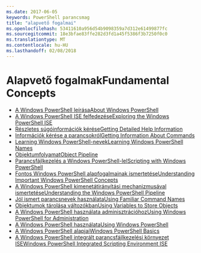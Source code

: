 ```yaml
---
ms.date: 2017-06-05
keywords: PowerShell parancsmag
title: "alapvető fogalmai"
ms.openlocfilehash: 53411610a956d54b9098359a7d312e61499877fc
ms.sourcegitcommit: 18e3bfae83ffe282d3fd1a45f5386f3b7250f0c0
ms.translationtype: MT
ms.contentlocale: hu-HU
ms.lasthandoff: 02/08/2018
---
```

# <a name="fundamental-concepts"></a><span data-ttu-id="d8745-103">Alapvető fogalmak</span><span class="sxs-lookup"><span data-stu-id="d8745-103">Fundamental Concepts</span></span>

- [<span data-ttu-id="d8745-104">A Windows PowerShell leírása</span><span class="sxs-lookup"><span data-stu-id="d8745-104">About Windows PowerShell</span></span>](fundamental/About-Windows-PowerShell.md)
- [<span data-ttu-id="d8745-105">A Windows PowerShell ISE felfedezése</span><span class="sxs-lookup"><span data-stu-id="d8745-105">Exploring the Windows PowerShell ISE</span></span>](fundamental/Exploring-the-Windows-PowerShell-ISE.md)
- [<span data-ttu-id="d8745-106">Részletes súgóinformációk kérése</span><span class="sxs-lookup"><span data-stu-id="d8745-106">Getting Detailed Help Information</span></span>](fundamental/Getting-Detailed-Help-Information.md)
- [<span data-ttu-id="d8745-107">Információk kérése a parancsokról</span><span class="sxs-lookup"><span data-stu-id="d8745-107">Getting Information About Commands</span></span>](fundamental/Getting-Information-About-Commands.md)
- [<span data-ttu-id="d8745-108">Learning Windows PowerShell-nevek</span><span class="sxs-lookup"><span data-stu-id="d8745-108">Learning Windows PowerShell Names</span></span>](fundamental/Learning-Windows-PowerShell-Names.md)
- [<span data-ttu-id="d8745-109">Objektumfolyamat</span><span class="sxs-lookup"><span data-stu-id="d8745-109">Object Pipeline</span></span>](fundamental/Object-Pipeline.md)
- [<span data-ttu-id="d8745-110">Parancsfájlkezelés a Windows PowerShell-lel</span><span class="sxs-lookup"><span data-stu-id="d8745-110">Scripting with Windows PowerShell</span></span>](fundamental/Scripting-with-Windows-PowerShell.md)
- [<span data-ttu-id="d8745-111">Fontos Windows PowerShell alapfogalmainak ismertetése</span><span class="sxs-lookup"><span data-stu-id="d8745-111">Understanding Important Windows PowerShell Concepts</span></span>](fundamental/Understanding-Important-Windows-PowerShell-Concepts.md)
- [<span data-ttu-id="d8745-112">A Windows PowerShell kimenetátirányítási mechanizmusával ismertetése</span><span class="sxs-lookup"><span data-stu-id="d8745-112">Understanding the Windows PowerShell Pipeline</span></span>](fundamental/Understanding-the-Windows-PowerShell-Pipeline.md)
- [<span data-ttu-id="d8745-113">Jól ismert parancsnevek használata</span><span class="sxs-lookup"><span data-stu-id="d8745-113">Using Familiar Command Names</span></span>](fundamental/Using-Familiar-Command-Names.md)
- [<span data-ttu-id="d8745-114">Objektumok tárolása változókban</span><span class="sxs-lookup"><span data-stu-id="d8745-114">Using Variables to Store Objects</span></span>](fundamental/Using-Variables-to-Store-Objects.md)
- [<span data-ttu-id="d8745-115">A Windows PowerShell használata adminisztrációhoz</span><span class="sxs-lookup"><span data-stu-id="d8745-115">Using Windows PowerShell for Administration</span></span>](fundamental/Using-Windows-PowerShell-for-Administration.md)
- [<span data-ttu-id="d8745-116">A Windows PowerShell használata</span><span class="sxs-lookup"><span data-stu-id="d8745-116">Using Windows PowerShell</span></span>](fundamental/Using-Windows-PowerShell.md)
- [<span data-ttu-id="d8745-117">A Windows PowerShell alapjai</span><span class="sxs-lookup"><span data-stu-id="d8745-117">Windows PowerShell Basics</span></span>](fundamental/Windows-PowerShell-Basics.md)
- [<span data-ttu-id="d8745-118">A Windows PowerShell integrált parancsfájlkezelési környezet ISE</span><span class="sxs-lookup"><span data-stu-id="d8745-118">Windows PowerShell Integrated Scripting Environment  ISE </span></span>](fundamental/Windows-PowerShell-Integrated-Scripting-Environment--ISE-.md)

